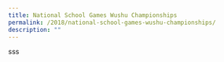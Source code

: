 ```yaml
---
title: National School Games Wushu Championships
permalink: /2018/national-school-games-wushu-championships/
description: ""
---
```

sss 